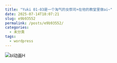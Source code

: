 ```yaml
---
title: "Yuki 01-03是一个淘气的女祭司+在他的教堂里做ai~"
date: 2025-07-14T18:07:21
slug: e9b93552
permalink: /posts/e9b93552/
categories:
  - 未分类
tags:
  - wordpress
---
```


![bl动画H](/images/wp/e9b93552-77c14656.jpg)
